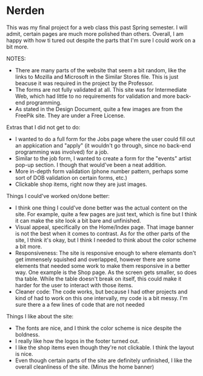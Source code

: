 # Nerden
This was my final project for a web class this past Spring semester. I will admit, certain pages are much more polished than others. Overall, I am happy with how ti tured out despite the parts that I'm sure I could work on a bit more. 


NOTES:
  - There are many parts of the website that seem a bit random, like the links to Mozilla and Microsoft in the Similar Stores file. This is just beacuse it was required in the project by the Professor.
  - The forms are not fully validated at all. This site was for Intermediate Web, which had little to no requirements for validation and more back-end programming.
  - As stated in the Design Document, quite a few images are from the FreePik site. They are under a Free License. 

Extras that I did not get to do:
  - I wanted to do a full form for the Jobs page where the user could fill out an appkication and "apply" (it wouldn't go through, since no back-end programming was involved) for a job.
  - Similar to the job form, I wanted to create a form for the "events" artist pop-up section. I though that would've been a neat addition.
  - More in-depth form validation (phone number pattern, perhaps some sort of DOB validation on certain forms, etc.)
  - Clickable shop items, right now they are just images. 

Things I could've worked on/done better: 
  - I think one thing I could've done better was the actual content on the site. For example, quite a few pages are just text, which is fine but I think it can make the site look a bit bare and unfinished.
  - Visual appeal, specifically on the Home/Index page. That image banner is not the best when it comes to contrast. As for the other parts of the site, I think it's okay, but I think I needed to think about the color scheme a bit more.
  - Responsiveness: The site is responsive enough to where elemants don't get immensely squished and overlapped, however there are some elements that needed some work to make them responsive in a better way. One example is the Shop page. As the screen gets smaller, so does tha table. While the table doesn't break on itself, this could make it harder for the user to interact with those items.
  - Cleaner code: The code works, but because I had other projects and kind of had to work on this one intervally, my code is a bit messy. I'm sure there a a few lines of code that are not needed

Things I like about the site:
  - The fonts are nice, and I think the color scheme is nice despite the boldness.
  - I really like how the logos in the footer turned out.
  - I like the shop items even though they're not clickable. I think the layout is nice.
  - Even though certain parts of the site are definitely unfinished, I like the overall cleanliness of the site. (Minus the home banner) 
